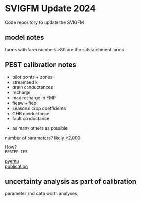 # SVIGFM Update 2024


Code repository to update the SVIGFM


## model notes

farms with farm numbers >80 are the subcatchment farms

## PEST calibration notes
- pilot points + zones  
- streambed k  
- drain conductances
- recharge 
- max recharge in FMP
- fiesw + fiep
- seasonal crop coefficients
- GHB conductance
- fault conductance
+ as many others as possible


number of parameters? likely >2,000

How?  
`PESTPP-IES` 

[pyemu](https://github.com/pypest/pyemu)  
[publication](https://www.sciencedirect.com/science/article/abs/pii/S1364815216305461?via%3Dihub)

## uncertainty analysis as part of calibration
 parameter and data worth analyses
